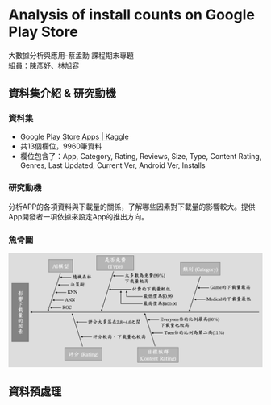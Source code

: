 # Analysis of install counts on Google Play Store
大數據分析與應用-蔡孟勳 課程期末專題
<br>組員：陳彥妤、林旭容

## 資料集介紹 & 研究動機
### 資料集
* [Google Play Store Apps | Kaggle](https://www.kaggle.com/datasets/lava18/google-play-store-apps)
* 共13個欄位，9960筆資料
* 欄位包含了：App, Category, Rating, Reviews, Size, Type, Content Rating, Genres, Last Updated, Current Ver, Android Ver, Installs

### 研究動機
分析APP的各項資料與下載量的關係，了解哪些因素對下載量的影響較大。提供App開發者一項依據來設定App的推出方向。

### 魚骨圖
![image](https://github.com/yyc556/analysis-of-install-counts-on-google-play-store/blob/main/images/fish%20bone%20diagram.png)

## 資料預處理
